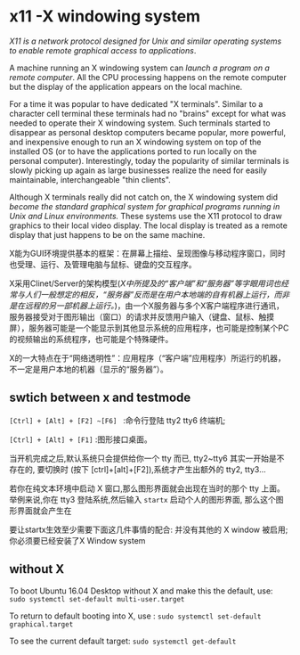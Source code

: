 x11 -X windowing system
========================

*X11 is a network protocol designed for Unix and similar operating systems to enable remote graphical access to applications*. 

A machine running an X windowing system can *launch a program on a remote computer*. All the CPU processing happens on the remote computer but the display of the application appears on the local machine.

For a time it was popular to have dedicated "X terminals". Similar to a character cell terminal these terminals had no "brains" except for what was needed to operate their X windowing system. Such terminals started to disappear as personal desktop computers became popular, more powerful, and inexpensive enough to run an X windowing system on top of the installed OS (or to have the applications ported to run locally on the personal computer). Interestingly, today the popularity of similar terminals is slowly picking up again as large businesses realize the need for easily maintainable, interchangeable "thin clients".

Although X terminals really did not catch on, the X windowing system did *become the standard graphical system for graphical programs running in Unix and Linux environments.* These systems use the X11 protocol to draw graphics to their local video display. The local display is treated as a remote display that just happens to be on the same machine.


X能为GUI环境提供基本的框架：在屏幕上描绘、呈现图像与移动程序窗口，同时也受理、运行、及管理电脑与鼠标、键盘的交互程序。

X采用Clinet/Server的架构模型(*X中所提及的“客户端”和“服务器”等字眼用词也经常与人们一般想定的相反，“服务器”反而是在用户本地端的自有机器上运行，而非是在远程的另一部机器上运行。*)，由一个X服务器与多个X客户端程序进行通讯，服务器接受对于图形输出（窗口）的请求并反馈用户输入（键盘、鼠标、触摸屏），服务器可能是一个能显示到其他显示系统的应用程序，也可能是控制某个PC的视频输出的系统程序，也可能是个特殊硬件。

X的一大特点在于“网络透明性”：应用程序（“客户端”应用程序）所运行的机器，不一定是用户本地的机器（显示的“服务器”）。


swtich between x and testmode
---
`[Ctrl] + [Alt] + [F2] ~[F6] ` :命令行登陆 tty2  tty6 终端机; 

`[Ctrl] + [Alt] + [F1]` :图形接口桌面。

当开机完成之后,默认系统只会提供给你一个 tty 而已, tty2~tty6 其实一开始是不存在的, 要切换时 (按下 [ctrl]+[alt]+[F2]),系统才产生出额外的 tty2, tty3... 

若你在纯文本环境中启动 X 窗口,那么图形界面就会出现在当时的那个 tty 上面。举例来说,你在 tty3 登陆系统,然后输入 `startx` 启动个人的图形界面, 那么这个图形界面就会产生在 

要让startx生效至少需要下面这几件事情的配合: 并没有其他的 X window 被启用; 你必须要已经安装了X Window system 

without X
---
To boot Ubuntu 16.04 Desktop without X and make this the default, use: 
`sudo systemctl set-default multi-user.target `


To return to default booting into X, use :
`sudo systemctl set-default graphical.target `

To see the current default target:
`sudo systemctl get-default `